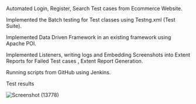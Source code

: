 Automated Login, Register, Search Test cases from Ecommerce Website.

Implemented the Batch testing for Test classes using Testng.xml (Test Suite).

Implemented Data Driven Framework in an existing framework using Apache POI.

Implemented Listeners, writing logs and Embedding Screenshots into Extent Reports for Failed Test cases , Extent Report Generation.

Running scripts from GitHub using Jenkins.

Test results

![Screenshot (13778)](https://github.com/anirudh9110/EcommerceProj/assets/77932284/545b4d6a-1605-4468-a114-671a839e325c)

